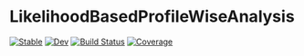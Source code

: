 # LikelihoodBasedProfileWiseAnalysis

[![Stable](https://img.shields.io/badge/docs-stable-blue.svg)](https://JoelTrent.github.io/LikelihoodBasedProfileWiseAnalysis.jl/stable/)
[![Dev](https://img.shields.io/badge/docs-dev-blue.svg)](https://JoelTrent.github.io/LikelihoodBasedProfileWiseAnalysis.jl/dev/)
[![Build Status](https://github.com/JoelTrent/LikelihoodBasedProfileWiseAnalysis.jl/actions/workflows/CI.yml/badge.svg?branch=main)](https://github.com/JoelTrent/LikelihoodBasedProfileWiseAnalysis.jl/actions/workflows/CI.yml?query=branch%3Amain)
[![Coverage](https://codecov.io/gh/JoelTrent/LikelihoodBasedProfileWiseAnalysis.jl/branch/main/graph/badge.svg)](https://codecov.io/gh/JoelTrent/LikelihoodBasedProfileWiseAnalysis.jl)
